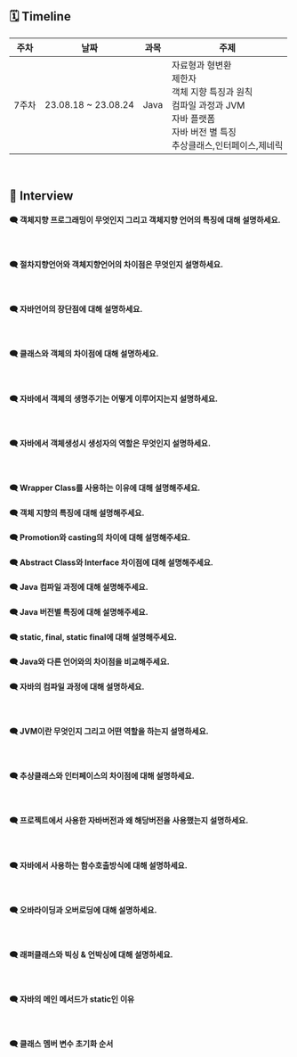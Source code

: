 ## 🗓 Timeline

| 주차  | 날짜                | 과목 | 주제                                                                                                                                        |
| ----- | ------------------- | ---- | ------------------------------------------------------------------------------------------------------------------------------------------- |
| 7주차 | 23.08.18 ~ 23.08.24 | Java | 자료형과 형변환<br>제한자<br>객체 지향 특징과 원칙<br>컴파일 과정과 JVM<br>자바 플랫폼<br>자바 버전 별 특징<br>추상클래스,인터페이스,제네릭 |

<br>
    
## 📝 Interview

#### 🗨 객체지향 프로그래밍이 무엇인지 그리고 객체지향 언어의 특징에 대해 설명하세요.

<br>

#### 🗨 절차지향언어와 객체지향언어의 차이점은 무엇인지 설명하세요.
  
<br>

#### 🗨 자바언어의 장단점에 대해 설명하세요.

<br>

#### 🗨 클래스와 객체의 차이점에 대해 설명하세요.

<br>

#### 🗨 자바에서 객체의 생명주기는 어떻게 이루어지는지 설명하세요.

<br>

#### 🗨 자바에서 객체생성시 생성자의 역할은 무엇인지 설명하세요.

<br>

#### 🗨 Wrapper Class를 사용하는 이유에 대해 설명해주세요.

#### 🗨 객체 지향의 특징에 대해 설명해주세요.

#### 🗨 Promotion와 casting의 차이에 대해 설명해주세요.

#### 🗨 Abstract Class와 Interface 차이점에 대해 설명해주세요.

#### 🗨 Java 컴파일 과정에 대해 설명해주세요.

#### 🗨 Java 버전별 특징에 대해 설명해주세요.

#### 🗨 static, final, static final에 대해 설명해주세요.

#### 🗨 Java와 다른 언어와의 차이점을 비교해주세요.

#### 🗨 자바의 컴파일 과정에 대해 설명하세요.

<br>

#### 🗨 JVM이란 무엇인지 그리고 어떤 역할을 하는지 설명하세요.

<br>

#### 🗨 추상클래스와 인터페이스의 차이점에 대해 설명하세요.

<br>

#### 🗨 프로젝트에서 사용한 자바버전과 왜 해당버전을 사용했는지 설명하세요.

<br>

#### 🗨 자바에서 사용하는 함수호출방식에 대해 설명하세요.

<br>

#### 🗨 오바라이딩과 오버로딩에 대해 설명하세요.

<br>

#### 🗨 래퍼클래스와 빅싱 & 언박싱에 대해 설명하세요.

<br>

#### 🗨 자바의 메인 메서드가 static인 이유

<br>

#### 🗨 클래스 멤버 변수 초기화 순서

<br>

